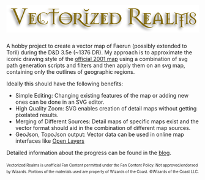 # ![Vectorized Realms](images/vec-realms.svg)

A hobby project to create a vector map of Faerun (possibly extended to Toril) during the D&D 3.5e (~1376 DR).
My approach is to approximate the iconic drawing style of the [official 2001 map](http://web.archive.org/web/20160816135344/http://archive.wizards.com/dnd/images/wd_maps/FRposterLarge_150.jpg) using a combination of svg path generation scripts and filters and then apply them on an svg map, containing only the outlines of geographic regions.

Ideally this should have the following benefits:
* Simple Editing: Changing existing features of the map or adding new ones can be done in an SVG editor.
* High Quality Zoom: SVG enables creation of detail maps without getting pixelated results.
* Merging of Different Sources: Detail maps of specific maps exist and the vector format should aid in the combination of different map sources.
* GeoJson, TopoJson output: Vector data can be used in online map interfaces like [Open Layers](https://openlayers.org/)

Detailed information about the progress can be found in the [blog](https://jonovotny.github.io/vectorized-realms/).

<span style="font-size:0.7em;">Vectorized Realms is unofficial Fan Content permitted under the Fan Content Policy. Not approved/endorsed by Wizards. Portions of the materials used are property of Wizards of the Coast. ©Wizards of the Coast LLC.</span>
